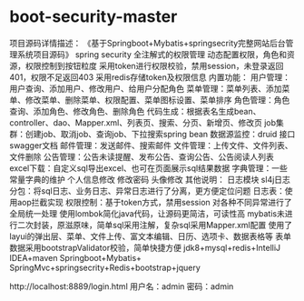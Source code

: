 # boot-security-master

项目源码详情描述： 
《基于Springboot+Mybatis+springsecrity完整网站后台管理系统项目源码》
spring security 全注解式的权限管理
动态配置权限，角色和资源，权限控制到按钮粒度
采用token进行权限校验，禁用session，未登录返回401，权限不足返回403
采用redis存储token及权限信息
内置功能：
用户管理：用户查询、添加用户、修改用户、给用户分配角色
菜单管理：菜单列表、添加菜单、修改菜单、删除菜单、权限配置、菜单图标设置、菜单排序
角色管理：角色查询、添加角色、修改角色、删除角色
代码生成：根据表名生成bean、controller、dao、Mapper.xml、列表页、搜索、分页、新增页、修改页
job集群：创建job、取消job、查询job、下拉搜索spring bean
数据源监控：druid
接口swagger文档
邮件管理：发送邮件、搜索邮件
文件管理：上传文件、文件列表、文件删除
公告管理：公告未读提醒、发布公告、查询公告、公告阅读人列表
excel下载：自定义sql导出excel、也可在页面展示sql结果数据
字典管理：一些常量字典的维护
个人信息修改
修改密码
头像修改
其他说明：
日志模块
sl4j日志分包：将sql日志、业务日志、异常日志进行了分离，更方便定位问题
日志表：使用aop拦截实现
权限控制：基于token方式，禁用session
对各种不同异常进行了全局统一处理
使用lombok简化java代码，让源码更简洁，可读性高
mybatis未进行二次封装，原滋原味，简单sql采用注解，复杂sql采用Mapper.xml配置
使用了layui的弹出层、菜单、文件上传、富文本编辑、日历、选项卡、数据表格等
表单数据采用bootstrapValidator校验，简单快捷方便 jdk8+mysql+redis+IntelliJ IDEA+maven   Springboot+Mybatis+ SpringMvc+springsecrity+Redis+bootstrap+jquery


http://localhost:8889/login.html
用户名：admin  密码：admin
